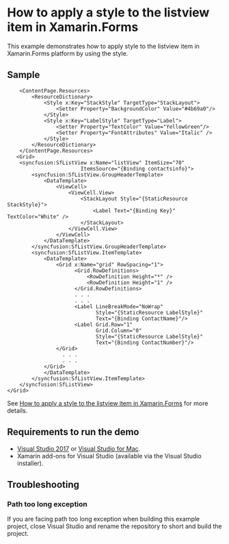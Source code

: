 # How to apply a style to the listview item in Xamarin.Forms
This example demonstrates how to apply style to the listview item in Xamarin.Forms platform by using the style.

## Sample

```xaml
    <ContentPage.Resources>
        <ResourceDictionary>
            <Style x:Key="StackStyle" TargetType="StackLayout">
                <Setter Property="BackgroundColor" Value="#4b69a0"/>
            </Style>
            <Style x:Key="LabelStyle" TargetType="Label">
                <Setter Property="TextColor" Value="YellowGreen"/>
                <Setter Property="FontAttributes" Value="Italic" />
            </Style>
        </ResourceDictionary>
    </ContentPage.Resources>
   <Grid>
    <syncfusion:SfListView x:Name="listView" ItemSize="70" 
                        ItemsSource="{Binding contactsinfo}">
        <syncfusion:SfListView.GroupHeaderTemplate>
            <DataTemplate>
                <ViewCell>
                    <ViewCell.View>
                        <StackLayout Style="{StaticResource StackStyle}">
                            <Label Text="{Binding Key}" TextColor="White" />
                        </StackLayout>
                    </ViewCell.View>
                </ViewCell>
            </DataTemplate>
        </syncfusion:SfListView.GroupHeaderTemplate>
        <syncfusion:SfListView.ItemTemplate>
            <DataTemplate>
                <Grid x:Name="grid" RowSpacing="1">
                      <Grid.RowDefinitions>
                          <RowDefinition Height="*" />
                          <RowDefinition Height="1" />
                      </Grid.RowDefinitions>
                      . . .
                      . . .
                      <Label LineBreakMode="NoWrap"
                             Style="{StaticResource LabelStyle}"
                             Text="{Binding ContactName}"/>
                      <Label Grid.Row="1"
                             Grid.Column="0"
                             Style="{StaticResource LabelStyle}"
                             Text="{Binding ContactNumber}"/>
                </Grid>
                  . . .
                  . . .
            </Grid>
            </DataTemplate>
        </syncfusion:SfListView.ItemTemplate>
    </syncfusion:SfListView>
</Grid>
```

See [How to apply a style to the listview item in Xamarin.Forms](https://www.syncfusion.com/kb/9641/how-to-apply-a-style-to-the-listview-item-in-xamarin-forms) for more details.
## <a name="requirements-to-run-the-demo"></a>Requirements to run the demo ##

* [Visual Studio 2017](https://visualstudio.microsoft.com/downloads/) or [Visual Studio for Mac](https://visualstudio.microsoft.com/vs/mac/).
* Xamarin add-ons for Visual Studio (available via the Visual Studio installer).

## <a name="troubleshooting"></a>Troubleshooting ##
### Path too long exception
If you are facing path too long exception when building this example project, close Visual Studio and rename the repository to short and build the project.
